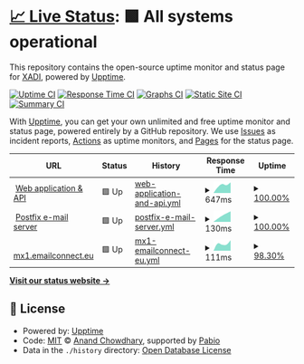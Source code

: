 # [📈 Live Status](https://status.emailconnect.eu): <!--live status--> **🟩 All systems operational**

This repository contains the open-source uptime monitor and status page for [XADI](https://xadi.nl), powered by [Upptime](https://github.com/upptime/upptime).

[![Uptime CI](https://github.com/xadi-hq/emailconnect-status/workflows/Uptime%20CI/badge.svg)](https://github.com/xadi-hq/emailconnect-status/actions?query=workflow%3A%22Uptime+CI%22)
[![Response Time CI](https://github.com/xadi-hq/emailconnect-status/workflows/Response%20Time%20CI/badge.svg)](https://github.com/xadi-hq/emailconnect-status/actions?query=workflow%3A%22Response+Time+CI%22)
[![Graphs CI](https://github.com/xadi-hq/emailconnect-status/workflows/Graphs%20CI/badge.svg)](https://github.com/xadi-hq/emailconnect-status/actions?query=workflow%3A%22Graphs+CI%22)
[![Static Site CI](https://github.com/xadi-hq/emailconnect-status/workflows/Static%20Site%20CI/badge.svg)](https://github.com/xadi-hq/emailconnect-status/actions?query=workflow%3A%22Static+Site+CI%22)
[![Summary CI](https://github.com/xadi-hq/emailconnect-status/workflows/Summary%20CI/badge.svg)](https://github.com/xadi-hq/emailconnect-status/actions?query=workflow%3A%22Summary+CI%22)

With [Upptime](https://upptime.js.org), you can get your own unlimited and free uptime monitor and status page, powered entirely by a GitHub repository. We use [Issues](https://github.com/xadi-hq/emailconnect-status/issues) as incident reports, [Actions](https://github.com/xadi-hq/emailconnect-status/actions) as uptime monitors, and [Pages](https://status.emailconnect.eu) for the status page.

<!--start: status pages-->
<!-- This summary is generated by Upptime (https://github.com/upptime/upptime) -->
<!-- Do not edit this manually, your changes will be overwritten -->
<!-- prettier-ignore -->
| URL | Status | History | Response Time | Uptime |
| --- | ------ | ------- | ------------- | ------ |
| <img alt="" src="https://icons.duckduckgo.com/ip3/emailconnect.eu.ico" height="13"> [Web application & API](https://emailconnect.eu/health) | 🟩 Up | [web-application-and-api.yml](https://github.com/xadi-hq/emailconnect-status/commits/HEAD/history/web-application-and-api.yml) | <details><summary><img alt="Response time graph" src="./graphs/web-application-and-api/response-time-week.png" height="20"> 647ms</summary><br><a href="https://status.emailconnect.eu/history/web-application-and-api"><img alt="Response time 647" src="https://img.shields.io/endpoint?url=https%3A%2F%2Fraw.githubusercontent.com%2Fxadi-hq%2Femailconnect-status%2FHEAD%2Fapi%2Fweb-application-and-api%2Fresponse-time.json"></a><br><a href="https://status.emailconnect.eu/history/web-application-and-api"><img alt="24-hour response time 828" src="https://img.shields.io/endpoint?url=https%3A%2F%2Fraw.githubusercontent.com%2Fxadi-hq%2Femailconnect-status%2FHEAD%2Fapi%2Fweb-application-and-api%2Fresponse-time-day.json"></a><br><a href="https://status.emailconnect.eu/history/web-application-and-api"><img alt="7-day response time 647" src="https://img.shields.io/endpoint?url=https%3A%2F%2Fraw.githubusercontent.com%2Fxadi-hq%2Femailconnect-status%2FHEAD%2Fapi%2Fweb-application-and-api%2Fresponse-time-week.json"></a><br><a href="https://status.emailconnect.eu/history/web-application-and-api"><img alt="30-day response time 647" src="https://img.shields.io/endpoint?url=https%3A%2F%2Fraw.githubusercontent.com%2Fxadi-hq%2Femailconnect-status%2FHEAD%2Fapi%2Fweb-application-and-api%2Fresponse-time-month.json"></a><br><a href="https://status.emailconnect.eu/history/web-application-and-api"><img alt="1-year response time 647" src="https://img.shields.io/endpoint?url=https%3A%2F%2Fraw.githubusercontent.com%2Fxadi-hq%2Femailconnect-status%2FHEAD%2Fapi%2Fweb-application-and-api%2Fresponse-time-year.json"></a></details> | <details><summary><a href="https://status.emailconnect.eu/history/web-application-and-api">100.00%</a></summary><a href="https://status.emailconnect.eu/history/web-application-and-api"><img alt="All-time uptime 100.00%" src="https://img.shields.io/endpoint?url=https%3A%2F%2Fraw.githubusercontent.com%2Fxadi-hq%2Femailconnect-status%2FHEAD%2Fapi%2Fweb-application-and-api%2Fuptime.json"></a><br><a href="https://status.emailconnect.eu/history/web-application-and-api"><img alt="24-hour uptime 100.00%" src="https://img.shields.io/endpoint?url=https%3A%2F%2Fraw.githubusercontent.com%2Fxadi-hq%2Femailconnect-status%2FHEAD%2Fapi%2Fweb-application-and-api%2Fuptime-day.json"></a><br><a href="https://status.emailconnect.eu/history/web-application-and-api"><img alt="7-day uptime 100.00%" src="https://img.shields.io/endpoint?url=https%3A%2F%2Fraw.githubusercontent.com%2Fxadi-hq%2Femailconnect-status%2FHEAD%2Fapi%2Fweb-application-and-api%2Fuptime-week.json"></a><br><a href="https://status.emailconnect.eu/history/web-application-and-api"><img alt="30-day uptime 100.00%" src="https://img.shields.io/endpoint?url=https%3A%2F%2Fraw.githubusercontent.com%2Fxadi-hq%2Femailconnect-status%2FHEAD%2Fapi%2Fweb-application-and-api%2Fuptime-month.json"></a><br><a href="https://status.emailconnect.eu/history/web-application-and-api"><img alt="1-year uptime 100.00%" src="https://img.shields.io/endpoint?url=https%3A%2F%2Fraw.githubusercontent.com%2Fxadi-hq%2Femailconnect-status%2FHEAD%2Fapi%2Fweb-application-and-api%2Fuptime-year.json"></a></details>
| <img alt="" src="https://icons.duckduckgo.com/ip3/emailconnect.eu.ico" height="13"> [Postfix e-mail server](https://emailconnect.eu/health/postfix) | 🟩 Up | [postfix-e-mail-server.yml](https://github.com/xadi-hq/emailconnect-status/commits/HEAD/history/postfix-e-mail-server.yml) | <details><summary><img alt="Response time graph" src="./graphs/postfix-e-mail-server/response-time-week.png" height="20"> 130ms</summary><br><a href="https://status.emailconnect.eu/history/postfix-e-mail-server"><img alt="Response time 130" src="https://img.shields.io/endpoint?url=https%3A%2F%2Fraw.githubusercontent.com%2Fxadi-hq%2Femailconnect-status%2FHEAD%2Fapi%2Fpostfix-e-mail-server%2Fresponse-time.json"></a><br><a href="https://status.emailconnect.eu/history/postfix-e-mail-server"><img alt="24-hour response time 165" src="https://img.shields.io/endpoint?url=https%3A%2F%2Fraw.githubusercontent.com%2Fxadi-hq%2Femailconnect-status%2FHEAD%2Fapi%2Fpostfix-e-mail-server%2Fresponse-time-day.json"></a><br><a href="https://status.emailconnect.eu/history/postfix-e-mail-server"><img alt="7-day response time 130" src="https://img.shields.io/endpoint?url=https%3A%2F%2Fraw.githubusercontent.com%2Fxadi-hq%2Femailconnect-status%2FHEAD%2Fapi%2Fpostfix-e-mail-server%2Fresponse-time-week.json"></a><br><a href="https://status.emailconnect.eu/history/postfix-e-mail-server"><img alt="30-day response time 130" src="https://img.shields.io/endpoint?url=https%3A%2F%2Fraw.githubusercontent.com%2Fxadi-hq%2Femailconnect-status%2FHEAD%2Fapi%2Fpostfix-e-mail-server%2Fresponse-time-month.json"></a><br><a href="https://status.emailconnect.eu/history/postfix-e-mail-server"><img alt="1-year response time 130" src="https://img.shields.io/endpoint?url=https%3A%2F%2Fraw.githubusercontent.com%2Fxadi-hq%2Femailconnect-status%2FHEAD%2Fapi%2Fpostfix-e-mail-server%2Fresponse-time-year.json"></a></details> | <details><summary><a href="https://status.emailconnect.eu/history/postfix-e-mail-server">100.00%</a></summary><a href="https://status.emailconnect.eu/history/postfix-e-mail-server"><img alt="All-time uptime 100.00%" src="https://img.shields.io/endpoint?url=https%3A%2F%2Fraw.githubusercontent.com%2Fxadi-hq%2Femailconnect-status%2FHEAD%2Fapi%2Fpostfix-e-mail-server%2Fuptime.json"></a><br><a href="https://status.emailconnect.eu/history/postfix-e-mail-server"><img alt="24-hour uptime 100.00%" src="https://img.shields.io/endpoint?url=https%3A%2F%2Fraw.githubusercontent.com%2Fxadi-hq%2Femailconnect-status%2FHEAD%2Fapi%2Fpostfix-e-mail-server%2Fuptime-day.json"></a><br><a href="https://status.emailconnect.eu/history/postfix-e-mail-server"><img alt="7-day uptime 100.00%" src="https://img.shields.io/endpoint?url=https%3A%2F%2Fraw.githubusercontent.com%2Fxadi-hq%2Femailconnect-status%2FHEAD%2Fapi%2Fpostfix-e-mail-server%2Fuptime-week.json"></a><br><a href="https://status.emailconnect.eu/history/postfix-e-mail-server"><img alt="30-day uptime 100.00%" src="https://img.shields.io/endpoint?url=https%3A%2F%2Fraw.githubusercontent.com%2Fxadi-hq%2Femailconnect-status%2FHEAD%2Fapi%2Fpostfix-e-mail-server%2Fuptime-month.json"></a><br><a href="https://status.emailconnect.eu/history/postfix-e-mail-server"><img alt="1-year uptime 100.00%" src="https://img.shields.io/endpoint?url=https%3A%2F%2Fraw.githubusercontent.com%2Fxadi-hq%2Femailconnect-status%2FHEAD%2Fapi%2Fpostfix-e-mail-server%2Fuptime-year.json"></a></details>
| <img alt="" src="https://icons.duckduckgo.com/ip3/null.ico" height="13"> [mx1.emailconnect.eu](mx1.emailconnect.eu) | 🟩 Up | [mx1-emailconnect-eu.yml](https://github.com/xadi-hq/emailconnect-status/commits/HEAD/history/mx1-emailconnect-eu.yml) | <details><summary><img alt="Response time graph" src="./graphs/mx1-emailconnect-eu/response-time-week.png" height="20"> 111ms</summary><br><a href="https://status.emailconnect.eu/history/mx1-emailconnect-eu"><img alt="Response time 111" src="https://img.shields.io/endpoint?url=https%3A%2F%2Fraw.githubusercontent.com%2Fxadi-hq%2Femailconnect-status%2FHEAD%2Fapi%2Fmx1-emailconnect-eu%2Fresponse-time.json"></a><br><a href="https://status.emailconnect.eu/history/mx1-emailconnect-eu"><img alt="24-hour response time 128" src="https://img.shields.io/endpoint?url=https%3A%2F%2Fraw.githubusercontent.com%2Fxadi-hq%2Femailconnect-status%2FHEAD%2Fapi%2Fmx1-emailconnect-eu%2Fresponse-time-day.json"></a><br><a href="https://status.emailconnect.eu/history/mx1-emailconnect-eu"><img alt="7-day response time 111" src="https://img.shields.io/endpoint?url=https%3A%2F%2Fraw.githubusercontent.com%2Fxadi-hq%2Femailconnect-status%2FHEAD%2Fapi%2Fmx1-emailconnect-eu%2Fresponse-time-week.json"></a><br><a href="https://status.emailconnect.eu/history/mx1-emailconnect-eu"><img alt="30-day response time 111" src="https://img.shields.io/endpoint?url=https%3A%2F%2Fraw.githubusercontent.com%2Fxadi-hq%2Femailconnect-status%2FHEAD%2Fapi%2Fmx1-emailconnect-eu%2Fresponse-time-month.json"></a><br><a href="https://status.emailconnect.eu/history/mx1-emailconnect-eu"><img alt="1-year response time 111" src="https://img.shields.io/endpoint?url=https%3A%2F%2Fraw.githubusercontent.com%2Fxadi-hq%2Femailconnect-status%2FHEAD%2Fapi%2Fmx1-emailconnect-eu%2Fresponse-time-year.json"></a></details> | <details><summary><a href="https://status.emailconnect.eu/history/mx1-emailconnect-eu">98.30%</a></summary><a href="https://status.emailconnect.eu/history/mx1-emailconnect-eu"><img alt="All-time uptime 98.30%" src="https://img.shields.io/endpoint?url=https%3A%2F%2Fraw.githubusercontent.com%2Fxadi-hq%2Femailconnect-status%2FHEAD%2Fapi%2Fmx1-emailconnect-eu%2Fuptime.json"></a><br><a href="https://status.emailconnect.eu/history/mx1-emailconnect-eu"><img alt="24-hour uptime 97.29%" src="https://img.shields.io/endpoint?url=https%3A%2F%2Fraw.githubusercontent.com%2Fxadi-hq%2Femailconnect-status%2FHEAD%2Fapi%2Fmx1-emailconnect-eu%2Fuptime-day.json"></a><br><a href="https://status.emailconnect.eu/history/mx1-emailconnect-eu"><img alt="7-day uptime 98.30%" src="https://img.shields.io/endpoint?url=https%3A%2F%2Fraw.githubusercontent.com%2Fxadi-hq%2Femailconnect-status%2FHEAD%2Fapi%2Fmx1-emailconnect-eu%2Fuptime-week.json"></a><br><a href="https://status.emailconnect.eu/history/mx1-emailconnect-eu"><img alt="30-day uptime 98.30%" src="https://img.shields.io/endpoint?url=https%3A%2F%2Fraw.githubusercontent.com%2Fxadi-hq%2Femailconnect-status%2FHEAD%2Fapi%2Fmx1-emailconnect-eu%2Fuptime-month.json"></a><br><a href="https://status.emailconnect.eu/history/mx1-emailconnect-eu"><img alt="1-year uptime 98.30%" src="https://img.shields.io/endpoint?url=https%3A%2F%2Fraw.githubusercontent.com%2Fxadi-hq%2Femailconnect-status%2FHEAD%2Fapi%2Fmx1-emailconnect-eu%2Fuptime-year.json"></a></details>

<!--end: status pages-->

[**Visit our status website →**](https://status.emailconnect.eu)

## 📄 License

- Powered by: [Upptime](https://github.com/upptime/upptime)
- Code: [MIT](./LICENSE) © [Anand Chowdhary](https://anandchowdhary.com), supported by [Pabio](https://pabio.com)
- Data in the `./history` directory: [Open Database License](https://opendatacommons.org/licenses/odbl/1-0/)
